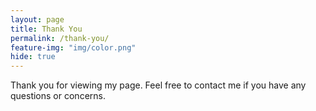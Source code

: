 ```yaml
---
layout: page
title: Thank You
permalink: /thank-you/
feature-img: "img/color.png"
hide: true
---
```


Thank you for viewing my page. Feel free to contact me if you have any questions or concerns.

